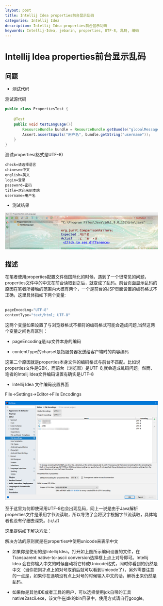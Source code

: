 ```yaml
---
layout: post
title: Intellij Idea properties前台显示乱码
categories: Intellij Idea
description: Intellij Idea properties前台显示乱码
keywords: Intellij-Idea, jebarin, properties, UTF-8, 乱码, 编码
---
```

# Intellij Idea properties前台显示乱码

## 问题

+ 测试代码

测试源代码

```java
public class PropertiesTest {

    @Test
    public void testLanguage(){
        ResourceBundle bundle = ResourceBundle.getBundle("globalMessages_zh_CN");
        Assert.assertEquals("用户名", bundle.getString("username"));
    }
}

```

测试properties(格式是UTF-8)

```properties
check=请选择语言
chinese=中文
english=英文
login=登录
password=密码
title=欢迎来到本站
username=用户名
```

+ 测试结果

![乱码](/images/posts/Intellij-Idea/luanma.png)

## 描述

在笔者使用properties配置文件做国际化的时候，遇到了一个很常见的问题，properties文件中的中文在前台读取到之后，就变成了乱码。前台页面显示乱码的原因在笔者所接触的范围内大概有两个，一个是前台的JSP页面设置的编码格式不正确，这里具体指如下两个变量:

```java

pageEncoding="UTF-8" 
contentType="text/html; UTF-8"

```

这两个变量如果设置了与浏览器格式不相符的编码格式可能会造成问题,当然这两个变量之间也有区别：

+ pageEncoding是jsp文件本身的编码

+ contentType的charset是指服务器发送给客户端时的内容编码

这第二个原因就是properties本身文件的编码格式与前台不匹配。比如说properties文件是GBK，而前台（浏览器）是UTF-8,就会造成乱码问题。然而，笔者的Intelij Idea文件编码设置有确实是UTF-8

+ Intellij Idea 文件编码设置界面

File->Settings->Editor->File Encodings

![编码设置](/images/posts/Intellij-Idea/intellijidea-file-encoding-setting.png)


至于这里为何即使采用UTF-8也会出现乱码，网上一说是由于Java解析properties文件是采用字节流读取，所以导致了会将汉字根据字节流读取，具体笔者也没有仔细去深究。_(:з)∠)_

这里提供如下解决方法：

解决方法的原则就是在properties中使用unicode来表示中文

+ 如果你是使用的是Intellij Idea。打开如上图所示编码设置的文件，在Transparent native-to-ascii conversion选择框上点上对号即可。Intellij Idea 会在你输入中文的时候自动将它转成Unicode格式，同时你看到的仍然是中文（当你把刚才点上的对号取消后就可以看到Unicode了），另外需要注意的一点是，如果你在选项没有点上对号的时候输入中文的话，解析出来仍然是乱码。

+ 如果你是其他IDE或者工具的用户，可以选择使用jdk自带的工具native2ascii.exe，该文件在jdk的bin目录中，使用方式请自行google。